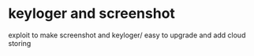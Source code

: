 # keyloger and screenshot
 exploit to make screenshot and keyloger/ easy to upgrade and add cloud storing
